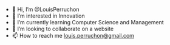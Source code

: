 - 👋 Hi, I’m @LouisPerruchon
- 👀 I’m interested in Innovation
- 🌱 I’m currently learning Computer Science and Management 
- 💞️ I’m looking to collaborate on a website 
- 📫 How to reach me louis.perruchon@gmail.com

<!---
LouisPerruchon/LouisPerruchon is a ✨ special ✨ repository because its `README.md` (this file) appears on your GitHub profile.
You can click the Preview link to take a look at your changes.
--->
